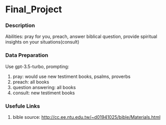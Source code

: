 # Final_Project

### Description
Abilities: pray for you, preach, answer biblical question, provide spiritual insights on your situations(consult)

### Data Preparation
Use gpt-3.5-turbo,
prompting:
1. pray: would use new testiment books, psalms, proverbs
2. preach: all books
3. question answering: all books
4. consult: new testiment books

### Usefule Links
1. bible source: http://cc.ee.ntu.edu.tw/~d01941025/bible/Materials.html
